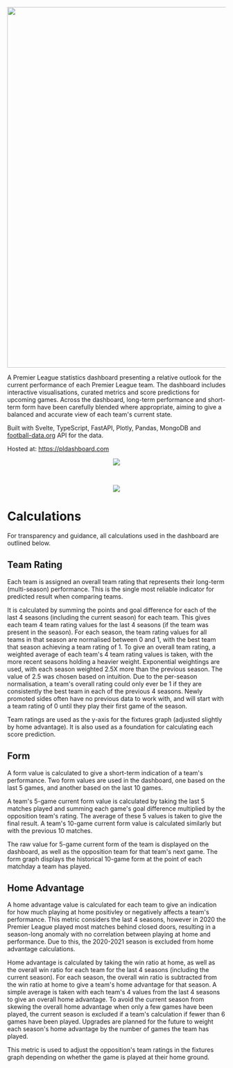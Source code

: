 <p align="center">
  <img width="830" src="https://user-images.githubusercontent.com/41476809/227160125-c2fdc601-9e32-431c-9ecf-fb0046041c4f.png" />
</p>

A Premier League statistics dashboard presenting a relative outlook for the current performance of each Premier League team. The dashboard includes interactive visualisations, curated metrics and score predictions for upcoming games. Across the dashboard, long-term performance and short-term form have been carefully blended where appropriate, aiming to give a balanced and accurate view of each team's current state.

Built with Svelte, TypeScript, FastAPI, Plotly, Pandas, MongoDB and <a href="https://www.football-data.org/">football-data.org</a> API for the data. 

Hosted at: https://pldashboard.com

<p align="center">
  <img src="https://user-images.githubusercontent.com/41476809/193349259-57712d5f-085b-4376-9b67-2e817756772d.png"/>
</p>
<br>
<p align="center">
  <img src="https://user-images.githubusercontent.com/41476809/207646620-e3b2ab27-879c-4926-b91c-75a7e435be17.png"/>
</p>

# Calculations

For transparency and guidance, all calculations used in the dashboard are outlined below.

## Team Rating

Each team is assigned an overall team rating that represents their long-term (multi-season) performance. This is the single most reliable indicator for predicted result when comparing teams.

It is calculated by summing the points and goal difference for each of the last 4 seasons (including the current season) for each team. This gives each team 4 team rating values for the last 4 seasons (if the team was present in the season). For each season, the team rating values for all teams in that season are normalised between 0 and 1, with the best team that season achieving a team rating of 1. To give an overall team rating, a weighted average of each team's 4 team rating values is taken, with the more recent seasons holding a heavier weight. Exponential weightings are used, with each season weighted 2.5X more than the previous season. The value of 2.5 was chosen based on intuition. Due to the per-season normalisation, a team's overall rating could only ever be 1 if they are consistently the best team in each of the previous 4 seasons. Newly promoted sides often have no previous data to work with, and will start with a team rating of 0 until they play their first game of the season.

Team ratings are used as the y-axis for the fixtures graph (adjusted slightly by home advantage). It is also used as a foundation for calculating each score prediction.

## Form

A form value is calculated to give a short-term indication of a team's performance. Two form values are used in the dashboard, one based on the last 5 games, and another based on the last 10 games.

A team's 5-game current form value is calculated by taking the last 5 matches played and summing each game's goal difference multiplied by the opposition team's rating. The average of these 5 values is taken to give the final result. A team's 10-game current form value is calculated similarly but with the previous 10 matches.

The raw value for 5-game current form of the team is displayed on the dashboard, as well as the opposition team for that team's next game. The form graph displays the historical 10-game form at the point of each matchday a team has played.

## Home Advantage

A home advantage value is calculated for each team to give an indication for how much playing at home positivley or negatively affects a team's performance. This metric considers the last 4 seasons, however in 2020 the Premier League played most matches behind closed doors, resulting in a season-long anomaly with no correlation between playing at home and performance. Due to this, the 2020-2021 season is excluded from home advantage calculations.

Home advantage is calculated by taking the win ratio at home, as well as the overall win ratio for each team for the last 4 seasons (including the current season). For each season, the overall win ratio is subtracted from the win ratio at home to give a team's home advantage for that season. A simple average is taken with each team's 4 values from the last 4 seasons to give an overall home advantage. To avoid the current season from skewing the overall home advantage when only a few games have been played, the current season is excluded if a team's calculation if fewer than 6 games have been played. Upgrades are planned for the future to weight each season's home advantage by the number of games the team has played.

This metric is used to adjust the opposition's team ratings in the fixtures graph depending on whether the game is played at their home ground.
